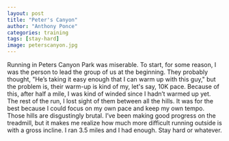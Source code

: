 ```yaml
---
layout: post
title: "Peter's Canyon"
author: "Anthony Ponce"
categories: training
tags: [stay-hard]
image: peterscanyon.jpg
---
```



Running in Peters Canyon Park was miserable. To start, for some reason, I was the person to lead the group of us at the beginning. They probably thought, "He’s taking it easy enough that I can warm up with this guy," but the problem is, their warm-up is kind of my, let's say, 10K pace. Because of this, after half a mile, I was kind of winded since I hadn’t warmed up yet. The rest of the run, I lost sight of them between all the hills. It was for the best because I could focus on my own pace and keep my own tempo. Those hills are disgustingly brutal. I’ve been making good progress on the treadmill, but it makes me realize how much more difficult running outside is with a gross incline. I ran 3.5 miles and I had enough. Stay hard or whatever.
